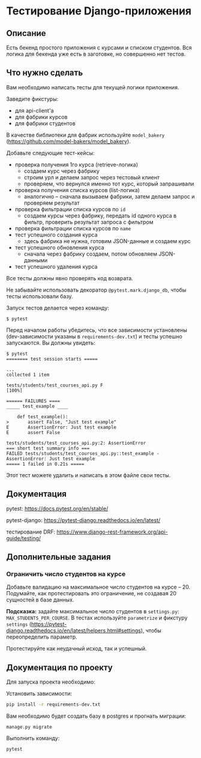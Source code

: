Тестирование Django-приложения
====

## Описание

Есть бекенд простого приложения с курсами и списком студентов. Вся логика для бекенда уже есть в заготовке, но совершенно нет тестов.

## Что нужно сделать

Вам необходимо написать тесты для текущей логики приложения.

Заведите фикстуры:
- для api-client'а
- для фабрики курсов
- для фабрики студентов

В качестве библиотеки для фабрик используйте `model_bakery` (https://github.com/model-bakers/model_bakery).

Добавьте следующие тест-кейсы:

- проверка получения 1го курса (retrieve-логика)
  - создаем курс через фабрику
  - строим урл и делаем запрос через тестовый клиент
  - проверяем, что вернулся именно тот курс, который запрашивали
- проверка получения списка курсов (list-логика)
  - аналогично – сначала вызываем фабрики, затем делаем запрос и проверяем результат
- проверка фильтрации списка курсов по `id`
  - создаем курсы через фабрику, передать id одного курса в фильтр, проверить результат запроса с фильтром
- проверка фильтрации списка курсов по `name`
- тест успешного создания курса
  - здесь фабрика не нужна, готовим JSON-данные и создаем курс
- тест успешного обновления курса
  - сначала через фабрику создаем, потом обновляем JSON-данными
- тест успешного удаления курса


Все тесты должны явно проверять код возврата.

Не забывайте использовать декоратор `@pytest.mark.django_db`, чтобы тесты использовали базу.

Запуск тестов делается через команду:
```
$ pytest
```

Перед началом работы убедитесь, что все зависимости установлены (dev-зависимости указаны в `requirements-dev.txt`) и тесты успешно запускаются. Вы должны увидеть:

```
$ pytest
======== test session starts =====

...
collected 1 item

tests/students/test_courses_api.py F                                                                                                                                          [100%]

====== FAILURES ====
_____ test_example ____

    def test_example():
>       assert False, "Just test example"
E       AssertionError: Just test example
E       assert False

tests/students/test_courses_api.py:2: AssertionError
=== short test summary info ===
FAILED tests/students/test_courses_api.py::test_example - AssertionError: Just test example
===== 1 failed in 0.21s =====
```

Этот тест можете удалить и написать в этом файле свои тесты.

## Документация

pytest: https://docs.pytest.org/en/stable/ 

pytest-django: https://pytest-django.readthedocs.io/en/latest/ 

тестирование DRF: https://www.django-rest-framework.org/api-guide/testing/

## Дополнительные задания

### Ограничить число студентов на курсе

Добавьте валидацию на максимальное число студентов на курсе – 20. Подумайте, как протестировать это ограничение, не создавая 20 сущностей в базе данных.

__Подсказка:__ задайте максимальное число студентов в `settings.py`: `MAX_STUDENTS_PER_COURSE`. В тестах используйте `parametrize` и фикстуру `settings` (https://pytest-django.readthedocs.io/en/latest/helpers.html#settings), чтобы переопределить параметр.

Протестируйте как неудачный исход, так и успешный.

## Документация по проекту

Для запуска проекта необходимо:

Установить зависимости:

```bash
pip install -r requirements-dev.txt
```

Вам необходимо будет создать базу в postgres и прогнать миграции:

```base
manage.py migrate
```

Выполнить команду:

```bash
pytest
```
